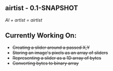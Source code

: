 airtist - 0.1-SNAPSHOT
-------
_AI + artist = airtist_

Currently Working On:
---------------------
- ~~Creating a slider around a passed X,Y~~
- ~~Storing an image's pixels as an array of sliders~~
- ~~Representing a slider as a 1D array of bytes~~
- ~~Converting bytes to binary array~~